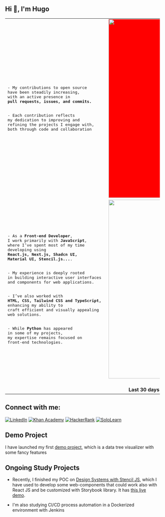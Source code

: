 ## Hi 👋, I'm Hugo
<table>
  <tr></tr>
  <tr>
    <td colspan="1">
<pre>
- My contributions to open source 
have been steadily increasing, 
with an active presence in 
<b>pull requests, issues, and commits.</b> 
<br>
- Each contribution reflects 
my dedication to improving and 
refining the projects I engage with, 
both through code and collaboration
</pre>
    </td>
    <td colspan="2">
      <a href="https://camo.githubusercontent.com/2086ee8e0e701400d319adee3b213691dda2e251d0ba95f18a7b075547453a7e/68747470733a2f2f6769746875622d726561646d652d73746174732e76657263656c2e6170702f6170693f757365726e616d653d687639302673686f775f69636f6e733d74727565267468656d653d7261646963616c26636f756e745f707269766174653d7472756526696e636c7564655f616c6c5f636f6d6d6974733d74727565">
        <img style="background: red;" height="auto" width="580px" align="center" src="https://github-readme-stats.vercel.app/api?username=hv90&show_icons=true&theme=holi" />
      </a>
    </td>
  </tr>
  <tr></tr>
  <tr>
    <td colspan="1">
  <pre>
- As a <b>Front-end Developer</b>, 
I work primarily with <b>JavaScript</b>, 
where I’ve spent most of my time 
developing using 
<b>React.js, Next.js, Shadcn UI, 
Material UI, Stencil.js...</b>. 
<br>
- My experience is deeply rooted 
in building interactive user interfaces 
and components for web applications. 
<br>
- I’ve also worked with 
<b>HTML, CSS, Tailwind CSS and TypeScript,</b>
enhancing my ability to 
craft efficient and visually appealing 
web solutions. 
<br>
- While <b>Python</b> has appeared 
in some of my projects, 
my expertise remains focused on 
front-end technologies.
</pre>
    </td>
    <td colspan="2">
      <a href="https://camo.githubusercontent.com/b8ed67b000a3eeec0cc1edd081fd942e10fdd113d63046ed92cb7313e3625de4/68747470733a2f2f6769746875622d726561646d652d73746174732e76657263656c2e6170702f6170692f746f702d6c616e67732f3f757365726e616d653d68763930266c61796f75743d706965266c616e67735f636f756e743d36267468656d653d7261646963616c
">
  <img height="auto" width="580px" align="center" src="https://github-readme-stats.vercel.app/api/top-langs/?username=hv90&layout=donut&langs_count=6&theme=holi" />
      </a>
    </td>
  </tr>
  <tr></tr>
  <tr>
    <td colspan="3" align="center">
      <br>
      <b>Last 30 days</b>
      <img height="auto" width="auto" align="center" src="https://github-readme-activity-graph.vercel.app/graph?username=hv90&theme=tokyo-night" />
    </td>
  </tr>
</table>




## Connect with me:
<p align="left">
<a href="https://www.linkedin.com/in/hv90-m182" target="blank"><img align="center" src="https://img.shields.io/badge/LinkedIn-%230077B5.svg?style=for-the-badge&logo=linkedin&logoColor=white" alt="LinkedIn"/></a>
<a href="https://en.khanacademy.org/profile/kaid_174723543286931772377713/badges" target="blank"><img align="center" src="https://img.shields.io/badge/Khan%20Academy-%2314BF96.svg?style=for-the-badge&logo=khanacademy&logoColor=white" alt="Khan Academy"/></a>
<a href="https://www.hackerrank.com/profile/hugomachado182" target="blank"><img align="center" src="https://img.shields.io/badge/HackerRank-%232EC866.svg?style=for-the-badge&logo=hackerrank&logoColor=white" alt="HackerRank"/></a>
<a href="https://www.sololearn.com/en/profile/7412943" target="blank"><img align="center" src="https://img.shields.io/badge/SoloLearn-%239B49FF.svg?style=for-the-badge&logo=sololearn&logoColor=white" alt="SoloLearn"/></a>
</p>

## Demo Project
I have launched my first [demo project](https://digimon-tree.netlify.app/), which is a data tree visualizer with some fancy features

## Ongoing Study Projects
- Recently, I finished my POC on [Design Systems with Stencil JS](https://github.com/hv90/design-system-poc), which I have used to develop some web-components that could work also with React JS and be customized with Storybook library. It has [this live demo](https://design-system-stenciljs-sb-poc.netlify.app/?path=/docs/components-mycomponent--docs).

- I'm also studying CI/CD process automation in a Dockerized environment with Jenkins

<!--
**hv90/hv90** is a ✨ _special_ ✨ repository because its `README.md` (this file) appears on your GitHub profile.

Here are some ideas to get you started:

- 🔭 I’m currently working on ...
- 🌱 I’m currently learning ...
- 👯 I’m looking to collaborate on ...
- 🤔 I’m looking for help with ...
- 💬 Ask me about ...
- 📫 How to reach me: ...
- 😄 Pronouns: ...
- ⚡ Fun fact: ...
-->

